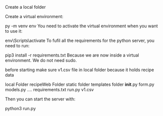 Create a local folder

Create a virtual environment:

py -m venv env
You need to activate the virtual environment when you want to use it:

env\Scripts\activate
To fufil all the requirements for the python server, you need to run:

pip3 install -r requirements.txt
Because we are now inside a virtual environment. We do not need sudo.

before starting make sure v1.csv file in local folder because it holds
recipe data

local Folder
  recipeWeb Folder
      static folder
      templates folder
      __init__.py
      form.py
      models.py
      .... 
  requirements.txt
  run.py
  v1.csv

Then you can start the server with:

python3 run.py
